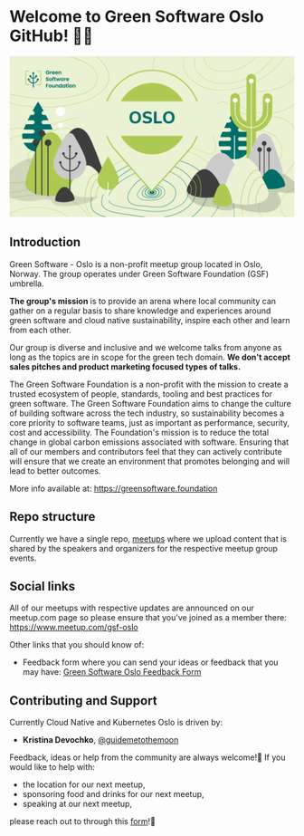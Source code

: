 # Welcome to Green Software Oslo GitHub! 👋🌱
![Green Software Oslo banner](https://github.com/gsf-oslo/.github/blob/main/profile/gsf-oslo-banner.png)

## Introduction

Green Software - Oslo is a non-profit meetup group located in Oslo, Norway. The group operates under Green Software Foundation (GSF) umbrella.

**The group's mission** is to provide an arena where local community can gather on a regular basis to share knowledge and experiences around green software and cloud native sustainability, inspire each other and learn from each other.

Our group is diverse and inclusive and we welcome talks from anyone as long as the topics are in scope for the green tech domain. **We don't accept sales pitches and product marketing focused types of talks.**

The Green Software Foundation is a non-profit with the mission to create a trusted ecosystem of people, standards, tooling and best practices for green software. 
The Green Software Foundation aims to change the culture of building software across the tech industry, so sustainability becomes a core priority to software teams, just as important as performance, security, cost and accessibility.
The Foundation's mission is to reduce the total change in global carbon emissions associated with software. Ensuring that all of our members and contributors feel that they can actively contribute will ensure that we create an environment that promotes belonging and will lead to better outcomes.

More info available at:
https://greensoftware.foundation

## Repo structure

Currently we have a single repo, [meetups](https://github.com/gsf-oslo/meetups) where we upload content that is shared by the speakers and organizers for the respective meetup group events. 

## Social links
All of our meetups with respective updates are announced on our meetup.com page so please ensure that you've joined as a member there: https://www.meetup.com/gsf-oslo

Other links that you should know of:

- Feedback form where you can send your ideas or feedback that you may have: [Green Software Oslo Feedback Form](https://forms.gle/t515a7P4GNQb2t9i9)

## Contributing and Support

Currently Cloud Native and Kubernetes Oslo is driven by:
- **Kristina Devochko**, [@guidemetothemoon](https://github.com/guidemetothemoon)

Feedback, ideas or help from the community are always welcome!💚
If you would like to help with:

- the location for our next meetup,
- sponsoring food and drinks for our next meetup,
- speaking at our next meetup,

please reach out to through this [form](https://forms.gle/t515a7P4GNQb2t9i9)!🤗
